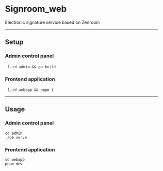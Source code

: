 # Signroom_web

Electronic signature service based on Zenroom

---

## Setup

### Admin control panel

1. `cd admin && go build`

### Frontend application

1. `cd webapp && pnpm i`

---

## Usage

### Admin control panel

```
cd admin
./pb serve
```

### Frontend application

```
cd webapp
pnpm dev
```
